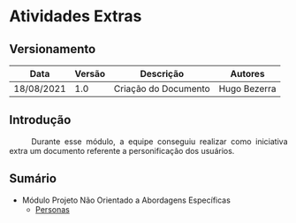# Atividades Extras

## Versionamento
| Data | Versão | Descrição | Autores |
| -------- | -------- | -------- | ---|
|   18/08/2021   |  1.0    |  Criação do Documento    | Hugo Bezerra

## Introdução
<div style="text-indent: 40px; text-align: justify">
<p>
Durante esse módulo, a equipe conseguiu realizar como iniciativa extra um documento referente a personificação dos usuários.
</p>
</div>

## Sumário
* Módulo Projeto Não Orientado a Abordagens Específicas
    * [Personas](personas.md)
